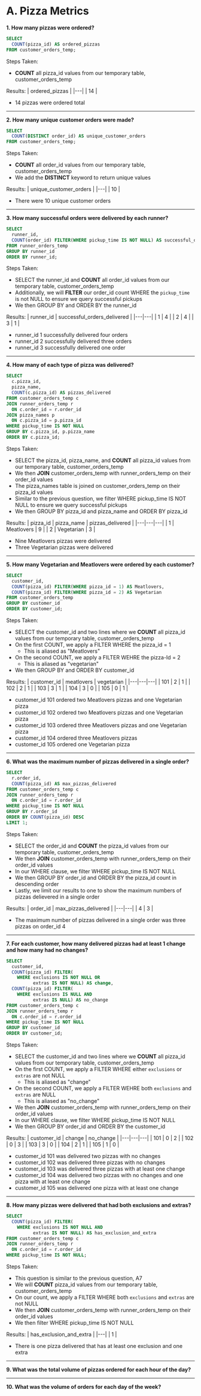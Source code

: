 # A. Pizza Metrics

**1. How many pizzas were ordered?**

```sql
SELECT
  COUNT(pizza_id) AS ordered_pizzas
FROM customer_orders_temp;
```
Steps Taken:
- **COUNT** all pizza_id values from our temporary table, customer_orders_temp

Results:
| ordered_pizzas |
|---|
| 14 |

- 14 pizzas were ordered total

***

**2. How many unique customer orders were made?**

```sql
SELECT
  COUNT(DISTINCT order_id) AS unique_customer_orders
FROM customer_orders_temp;
```
Steps Taken:
- **COUNT** all order_id values from our temporary table, customer_orders_temp
- We add the **DISTINCT** keyword to return unique values

Results:
| unique_customer_orders |
|---|
| 10 |

- There were 10 unique customer orders

***

**3. How many successful orders were delivered by each runner?**

```sql
SELECT
  runner_id,
  COUNT(order_id) FILTER(WHERE pickup_time IS NOT NULL) AS successful_orders_delivered
FROM runner_orders_temp
GROUP BY runner_id
ORDER BY runner_id;
```
Steps Taken:
- SELECT the runner_id and **COUNT** all order_id values from our temporary table, customer_orders_temp
- Additionally, we will **FILTER** our order_id count WHERE the `pickup_time` is not NULL to ensure we query successful pickups
- We then GROUP BY and ORDER BY the runner_id

Results:
| runner_id | successful_orders_delivered |
|---|---|
| 1 | 4 |
| 2 | 4 |
| 3 | 1 |

- runner_id 1 successfully delivered four orders
- runner_id 2 successfully delivered three orders
- runner_id 3 successfully delivered one order

***

**4. How many of each type of pizza was delivered?**

```sql
SELECT
  c.pizza_id,
  pizza_name,
  COUNT(c.pizza_id) AS pizzas_delivered
FROM customer_orders_temp c
JOIN runner_orders_temp r
  ON c.order_id = r.order_id
JOIN pizza_names p
  ON c.pizza_id = p.pizza_id
WHERE pickup_time IS NOT NULL
GROUP BY c.pizza_id, p.pizza_name
ORDER BY c.pizza_id;
```
Steps Taken:
- SELECT the pizza_id, pizza_name, and **COUNT** all pizza_id values from our temporary table, customer_orders_temp
- We then **JOIN** customer_orders_temp with runner_orders_temp on their order_id values
- The pizza_names table is joined on customer_orders_temp on their pizza_id values
- Similar to the previous question, we filter WHERE pickup_time IS NOT NULL to ensure we query successful pickups
- We then GROUP BY pizza_id and pizza_name and ORDER BY pizza_id

Results:
| pizza_id | pizza_name | pizzas_delivered |
|---|---|---|
| 1 | Meatlovers | 9 |
| 2 | Vegetarian | 3 |

- Nine Meatlovers pizzas were delivered
- Three Vegetarian pizzas were delivered
***

**5. How many Vegetarian and Meatlovers were ordered by each customer?**

```sql
SELECT
  customer_id,
  COUNT(pizza_id) FILTER(WHERE pizza_id = 1) AS Meatlovers,
  COUNT(pizza_id) FILTER(WHERE pizza_id = 2) AS Vegetarian
FROM customer_orders_temp
GROUP BY customer_id
ORDER BY customer_id;
```
Steps Taken:
- SELECT the customer_id and two lines where we **COUNT** all pizza_id values from our temporary table, customer_orders_temp
- On the first COUNT, we apply a FILTER WHERE the pizza_id = 1
  - This is aliased as "Meatlovers"
- On the second COUNT, we apply a FILTER WEHRE the pizza-Id = 2
  - This is aliased as "vegetarian"
- We then GROUP BY and ORDER BY customer_id

Results:
| customer_id | meatlovers | vegetarian |
|---|---|---|
| 101 | 2 | 1 |
| 102 | 2 | 1 |
| 103 | 3 | 1 |
| 104 | 3 | 0 |
| 105 | 0 | 1 |

- customer_id 101 ordered two Meatlovers pizzas and one Vegetarian pizza
- customer_id 102 ordered two Meatlovers pizzas and one Vegetarian pizza
- customer_id 103 ordered three Meatlovers pizzas and one Vegetarian pizza
- customer_id 104 ordered three Meatlovers pizzas
- customer_id 105 ordered one Vegetarian pizza

***

**6. What was the maximum number of pizzas delivered in a single order?**

```sql
SELECT
  r.order_id,
  COUNT(pizza_id) AS max_pizzas_delivered
FROM customer_orders_temp c
JOIN runner_orders_temp r
  ON c.order_id = r.order_id
WHERE pickup_time IS NOT NULL
GROUP BY r.order_id
ORDER BY COUNT(pizza_id) DESC
LIMIT 1;
```
Steps Taken:
- SELECT the order_id and **COUNT** the pizza_id values from our temporary table, customer_orders_temp
- We then **JOIN** customer_orders_temp with runner_orders_temp on their order_id values
- In our WHERE clause, we filter WHERE pickup_time IS NOT NULL
- We then GROUP BY order_id and ORDER BY the pizza_id count in descending order
- Lastly, we limit our results to one to show the maximum numbers of pizzas delievered in a single order

Results:
| order_id | max_pizzas_delivered |
|---|---|
| 4 | 3 |

- The maximum number of pizzas delivered in a single order was three pizzas on order_id 4

***

**7. For each customer, how many delivered pizzas had at least 1 change and how many had no changes?**

```sql
SELECT
  customer_id,
  COUNT(pizza_id) FILTER(
    WHERE exclusions IS NOT NULL OR 
    	  extras IS NOT NULL) AS change,
  COUNT(pizza_id) FILTER(
    WHERE exclusions IS NULL AND 
    	  extras IS NULL) AS no_change
FROM customer_orders_temp c
JOIN runner_orders_temp r
  ON c.order_id = r.order_id
WHERE pickup_time IS NOT NULL
GROUP BY customer_id
ORDER BY customer_id;
```
Steps Taken:
- SELECT the customer_id and two lines where we **COUNT** all pizza_id values from our temporary table, customer_orders_temp
- On the first COUNT, we apply a FILTER WHERE either `exclusions` or `extras` are not NULL
  - This is aliased as "change"
- On the second COUNT, we apply a FILTER WEHRE both `exclusions` and `extras` are NULL
  - This is aliased as "no_change"
- We then **JOIN** customer_orders_temp with runner_orders_temp on their order_id values
- In our WHERE clause, we filter WHERE pickup_time IS NOT NULL
- We then GROUP BY order_id and ORDER BY the customer_id

Results:
| customer_id | change | no_change |
|---|---|---|
| 101 | 0 | 2 |
| 102 | 0 | 3 |
| 103 | 3 | 0 |
| 104 | 2 | 1 |
| 105 | 1 | 0 |

- customer_id 101 was delivered two pizzas with no changes
- customer_id 102 was delivered three pizzas with no changes
- customer_id 103 was delivered three pizzas with at least one change
- customer_id 104 was delivered two pizzas with no changes and one pizza with at least one change
- customer_id 105 was delivered one pizza with at least one change

***

**8. How many pizzas were delivered that had both exclusions and extras?**

```sql
SELECT
  COUNT(pizza_id) FILTER(
    WHERE exclusions IS NOT NULL AND 
    	  extras IS NOT NULL) AS has_exclusion_and_extra
FROM customer_orders_temp c
JOIN runner_orders_temp r
  ON c.order_id = r.order_id
WHERE pickup_time IS NOT NULL;
```
Steps Taken:
 - This question is similar to the previous question, A7
 - We will **COUNT** pizza_id values from our temporary table, customer_orders_temp
 - On our count, we apply a FILTER WHERE both `exclusions` and `extras` are not NULL
- We then **JOIN** customer_orders_temp with runner_orders_temp on their order_id values
- We then filter WHERE pickup_time IS NOT NULL

Results:
| has_exclusion_and_extra |
|---|
| 1 |

- There is one pizza delivered that has at least one exclusion and one extra

***

**9. What was the total volume of pizzas ordered for each hour of the day?**

***

**10. What was the volume of orders for each day of the week?**

